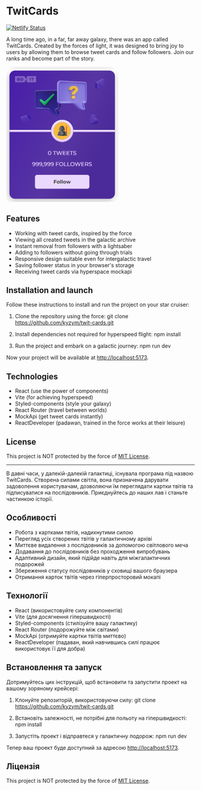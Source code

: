 # TwitCards

[![Netlify Status](https://api.netlify.com/api/v1/badges/9bcfcc35-0efa-4b74-a65b-cdf39b776aa7/deploy-status)](https://thunderous-daifuku-08adf0.netlify.app/)

A long time ago, in a far, far away galaxy, there was an app called TwitCards.
Created by the forces of light, it was designed to bring joy to users by allowing them to browse tweet cards and follow followers. Join our ranks and become part of the story.

<img src="./src/assets/img/wader.png" alt="TwitCards Screenshot" width="300"  />

## Features

- Working with tweet cards, inspired by the force
- Viewing all created tweets in the galactic archive
- Instant removal from followers with a lightsaber
- Adding to followers without going through trials
- Responsive design suitable even for intergalactic travel
- Saving follower status in your browser's storage
- Receiving tweet cards via hyperspace mockapi

## Installation and launch

Follow these instructions to install and run the project on your star cruiser:

1. Clone the repository using the force:
git clone <https://github.com/kyzym/twit-cards.git>

2. Install dependencies not required for hyperspeed flight:
npm install

3. Run the project and embark on a galactic journey:
npm run dev

Now your project will be available at [http://localhost:5173](http://localhost:5173).

## Technologies

- React (use the power of components)
- Vite (for achieving hyperspeed)
- Styled-components (style your galaxy)
- React Router  (travel between worlds)
- MockApi (get tweet cards instantly)
- ReactDeveloper (padawan, trained in the force works at their leisure)

## License

This project is NOT protected by the force of [MIT License](./LICENSE).

---

В давні часи, у далекій-далекій галактиці, існувала програма під назвою TwitCards.
Створена силами світла, вона призначена дарувати задоволення користувачам, дозволяючи їм переглядати картки твітів та підписуватися на послідовників. Приєднуйтесь до наших лав і станьте частинкою історії.

## Особливості

- Робота з картками твітів, надихнутими силою
- Перегляд усіх створених твітів у галактичному архіві
- Миттєве видалення з послідовників за допомогою світлового меча
- Додавання до послідовників без проходження випробувань
- Адаптивний дизайн, який підійде навіть для міжгалактичних подорожей
- Збереження статусу послідовників у сховищі вашого браузера
- Отримання карток твітів через гіперпросторовий мокапі

## Технології

- React (використовуйте силу компонентів)
- Vite (для досягнення гіпершвидкості)
- Styled-components  (стилізуйте вашу галактику)
- React Router  (подорожуйте між світами)
- MockApi (отримуйте картки твітів миттєво)
- ReactDeveloper  (падаван, який навчившись силі працює використовує її для добра)

## Встановлення та запуск

Дотримуйтесь цих інструкцій, щоб встановити та запустити проект на вашому зоряному крейсері:

1. Клонуйте репозиторій, використовуючи силу:
git clone <https://github.com/kyzym/twit-cards.git>

2. Встановіть залежності, не потрібні для польоту на гіпершвидкості:
npm install

3. Запустіть проект і відправтеся у галактичну подорож:
npm run dev

Тепер ваш проект буде доступний за адресою [http://localhost:5173](http://localhost:5173).

## Ліцензія

This project is NOT protected by the force of [MIT License](./LICENSE).
